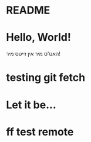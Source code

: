 # README #
# Hello, World!
האט'ס מיר אין זייטס מיר!
# testing git fetch #
# Let it be...
# ff test remote

